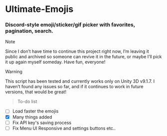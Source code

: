 # Ultimate-Emojis
### Discord-style emoji/sticker/gif picker with favorites, pagination, search.

> [!NOTE]
> Since I don’t have time to continue this project right now, I’m leaving it public and archived so someone can revive it in the future, or maybe I’ll pick it up again myself someday. Have fun, everyone!

> [!WARNING]
> This script has been tested and currently works only on Unity 3D v9.1.7. I haven’t found any issues so far, and if it continues to work in future versions, that would be great!

> To-do list
- [ ] Load faster the emojis
- [X] Many things added
- [ ] Fix API key's saving process
- [ ] Fix Menu UI Responsive and settings buttons etc..
